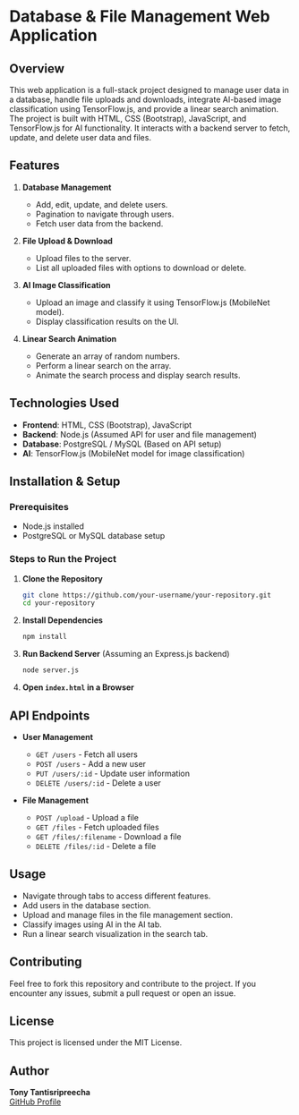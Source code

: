 # Database & File Management Web Application

## Overview
This web application is a full-stack project designed to manage user data in a database, handle file uploads and downloads, integrate AI-based image classification using TensorFlow.js, and provide a linear search animation. The project is built with HTML, CSS (Bootstrap), JavaScript, and TensorFlow.js for AI functionality. It interacts with a backend server to fetch, update, and delete user data and files.

## Features
1. **Database Management**
   - Add, edit, update, and delete users.
   - Pagination to navigate through users.
   - Fetch user data from the backend.

2. **File Upload & Download**
   - Upload files to the server.
   - List all uploaded files with options to download or delete.

3. **AI Image Classification**
   - Upload an image and classify it using TensorFlow.js (MobileNet model).
   - Display classification results on the UI.

4. **Linear Search Animation**
   - Generate an array of random numbers.
   - Perform a linear search on the array.
   - Animate the search process and display search results.

## Technologies Used
- **Frontend**: HTML, CSS (Bootstrap), JavaScript
- **Backend**: Node.js (Assumed API for user and file management)
- **Database**: PostgreSQL / MySQL (Based on API setup)
- **AI**: TensorFlow.js (MobileNet model for image classification)

## Installation & Setup
### Prerequisites
- Node.js installed
- PostgreSQL or MySQL database setup

### Steps to Run the Project
1. **Clone the Repository**
   ```sh
   git clone https://github.com/your-username/your-repository.git
   cd your-repository
   ```

2. **Install Dependencies**
   ```sh
   npm install
   ```

3. **Run Backend Server** (Assuming an Express.js backend)
   ```sh
   node server.js
   ```

4. **Open `index.html` in a Browser**

## API Endpoints
- **User Management**
  - `GET /users` - Fetch all users
  - `POST /users` - Add a new user
  - `PUT /users/:id` - Update user information
  - `DELETE /users/:id` - Delete a user

- **File Management**
  - `POST /upload` - Upload a file
  - `GET /files` - Fetch uploaded files
  - `GET /files/:filename` - Download a file
  - `DELETE /files/:id` - Delete a file

## Usage
- Navigate through tabs to access different features.
- Add users in the database section.
- Upload and manage files in the file management section.
- Classify images using AI in the AI tab.
- Run a linear search visualization in the search tab.

## Contributing
Feel free to fork this repository and contribute to the project. If you encounter any issues, submit a pull request or open an issue.

## License
This project is licensed under the MIT License.

## Author
**Tony Tantisripreecha**  
[GitHub Profile](https://github.com/your-username)

